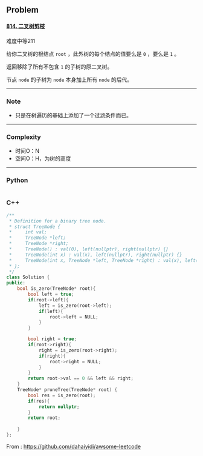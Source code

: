 ## Problem

#### [814. 二叉树剪枝](https://leetcode-cn.com/problems/binary-tree-pruning/)

难度中等211

给你二叉树的根结点 `root` ，此外树的每个结点的值要么是 `0` ，要么是 `1` 。

返回移除了所有不包含 `1` 的子树的原二叉树。

节点 `node` 的子树为 `node` 本身加上所有 `node` 的后代。

------

### Note

- 只是在树遍历的基础上添加了一个过滤条件而已。

------

### Complexity

- 时间O：N
- 空间O：H，为树的高度

------

### Python

```python

```

### C++

```C++
/**
 * Definition for a binary tree node.
 * struct TreeNode {
 *     int val;
 *     TreeNode *left;
 *     TreeNode *right;
 *     TreeNode() : val(0), left(nullptr), right(nullptr) {}
 *     TreeNode(int x) : val(x), left(nullptr), right(nullptr) {}
 *     TreeNode(int x, TreeNode *left, TreeNode *right) : val(x), left(left), right(right) {}
 * };
 */
class Solution {
public:
    bool is_zero(TreeNode* root){
        bool left = true;
        if(root->left){
            left = is_zero(root->left);
            if(left){
                root->left = NULL;
            }
        }

        bool right = true;
        if(root->right){
            right = is_zero(root->right);
            if(right){
                root->right = NULL;
            }
        }
        return root->val == 0 && left && right;
    }
    TreeNode* pruneTree(TreeNode* root) {
        bool res = is_zero(root);
        if(res){
            return nullptr;
        }
        return root;      
        
    }
};
```



From : https://github.com/dahaiyidi/awsome-leetcode
